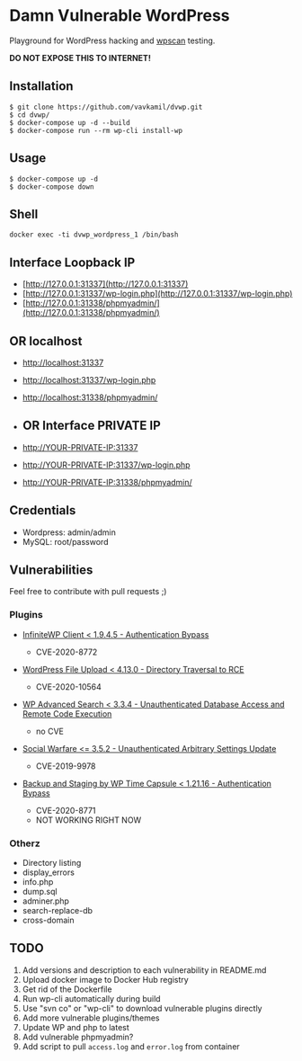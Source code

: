 # Damn Vulnerable WordPress

Playground for WordPress hacking and [wpscan](https://github.com/wpscanteam/wpscan) testing.

**DO NOT EXPOSE THIS TO INTERNET!**

## Installation

```
$ git clone https://github.com/vavkamil/dvwp.git
$ cd dvwp/
$ docker-compose up -d --build
$ docker-compose run --rm wp-cli install-wp
```

## Usage
```
$ docker-compose up -d
$ docker-compose down
```

## Shell
`docker exec -ti dvwp_wordpress_1 /bin/bash`

## Interface Loopback IP

* [http://127.0.0.1:31337](http://127.0.0.1:31337)
* [http://127.0.0.1:31337/wp-login.php](http://127.0.0.1:31337/wp-login.php)
* [http://127.0.0.1:31338/phpmyadmin/](http://127.0.0.1:31338/phpmyadmin/)
## OR localhost
* [http://localhost:31337](http://localhost:31337)
* [http://localhost:31337/wp-login.php](http://localhost:31337/wp-login.php)
* [http://localhost:31338/phpmyadmin/](http://localhost:31338/phpmyadmin/)

* ## OR Interface PRIVATE IP

* [http://YOUR-PRIVATE-IP:31337](http://YOUR-PRIVATE-IP:31337)
* [http://YOUR-PRIVATE-IP:31337/wp-login.php](http://YOUR-PRIVATE-IP:31337/wp-login.php)
* [http://YOUR-PRIVATE-IP:31338/phpmyadmin/](http://YOUR-PRIVATE-IP:31338/phpmyadmin/)

## Credentials
* Wordpress: admin/admin
* MySQL: root/password

## Vulnerabilities

Feel free to contribute with pull requests ;)

### Plugins

* [InfiniteWP Client < 1.9.4.5 - Authentication Bypass](https://wpvulndb.com/vulnerabilities/10011)
  - CVE-2020-8772

* [WordPress File Upload < 4.13.0 - Directory Traversal to RCE](https://wpvulndb.com/vulnerabilities/10132)
  - CVE-2020-10564

* [WP Advanced Search < 3.3.4 - Unauthenticated Database Access and Remote Code Execution](https://wpvulndb.com/vulnerabilities/10115)
  - no CVE

* [Social Warfare <= 3.5.2 - Unauthenticated Arbitrary Settings Update](https://wpvulndb.com/vulnerabilities/9238)
  - CVE-2019-9978

* [Backup and Staging by WP Time Capsule < 1.21.16 - Authentication Bypass](https://wpvulndb.com/vulnerabilities/10010)
  - CVE-2020-8771
  - NOT WORKING RIGHT NOW

### Otherz

* Directory listing
* display_errors
* info.php
* dump.sql
* adminer.php
* search-replace-db
* cross-domain

## TODO
1. Add versions and description to each vulnerability in README.md
2. Upload docker image to Docker Hub registry
3. Get rid of the Dockerfile
4. Run wp-cli automatically during build
5. Use "svn co" or "wp-cli" to download vulnerable plugins directly
6. Add more vulnerable plugins/themes
7. Update WP and php to latest
8. Add vulnerable phpmyadmin?
9. Add script to pull `access.log` and `error.log` from container
